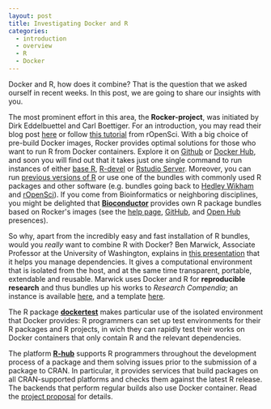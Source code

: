 ```yaml
---
layout: post
title: Investigating Docker and R
categories:
  - introduction
  - overview
  - R
  - Docker
---
```


Docker and R, how does it combine? That is the question that we asked ourself in recent weeks. In this post, we are going to share our insights with you.

The most prominent effort in this area, the **Rocker-project**, was initiated by Dirk Eddelbuettel and Carl Boettiger. For an introduction, you may read their blog post [here](http://dirk.eddelbuettel.com/blog/2014/10/23/) or follow [this tutorial](http://ropenscilabs.github.io/r-docker-tutorial/) from rOpenSci. With a big choice of pre-build Docker images, Rocker provides optimal solutions for those who want to run R from Docker containers. Explore it on [Github](https://github.com/rocker-org/) or [Docker Hub](https://hub.docker.com/u/rocker/), and soon you will find out that it takes just one single command to run instances of either [base R](https://hub.docker.com/r/rocker/r-base/), [R-devel](https://hub.docker.com/r/rocker/r-devel/) or [Rstudio Server](https://hub.docker.com/r/rocker/rstudio/). Moreover, you can run [previous versions of R](https://hub.docker.com/r/rocker/r-versioned/) or use one of the bundles with commonly used R packages and other software (e.g. bundles going back to [Hedley Wikham](https://hub.docker.com/r/rocker/hadleyverse/) and [rOpenSci](https://hub.docker.com/r/rocker/ropensci/)).
If you come from Bioinformatics or neighboring disciplines, you might be delighted that [**Bioconductor**](http://bioconductor.org/) provides own R package bundles based on Rocker's images (see the [help page](http://bioconductor.org/help/docker/), [GitHub](https://github.com/Bioconductor/bioc_docker), and [Open Hub](https://hub.docker.com/u/bioconductor/) presences).

So why, apart from the incredibly easy and fast installation of R bundles, would you *really* want to combine R with Docker? Ben Marwick, Associate Professor at the University of Washington, explains in [this presentation](https://benmarwick.github.io/UW-eScience-docker-for-reproducible-research/) that it helps you manage dependencies. It gives a computational environment that is isolated from the host, and at the same time transparent, portable, extendable and reusable. Marwick uses Docker and R for **reproducible research** and thus bundles up his works to *Research Compendia*; an instance is available [here](https://github.com/benmarwick/1989-excavation-report-Madjebebe), and a template [here](https://github.com/benmarwick/researchcompendium).

The R package [**dockertest**](https://github.com/traitecoevo/dockertest) makes particular use of the isolated environment that Docker provides: R programmers can set up test environments for their R packages and R projects, in wich they can rapidly test their works on Docker containers that only contain R and the relevant dependencies. 

The platform [**R-hub**](https://github.com/r-hub) supports R programmers throughout the development process of a package and them solving issues prior to the submission of a package to CRAN. In particular, it provides services that build packages on all CRAN-supported platforms and checks them against the latest R release. The backends that perform regular builds also use Docker container. Read the [project proposal](https://github.com/r-hub/proposal) for details.


